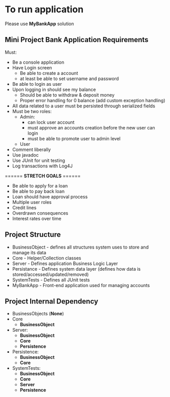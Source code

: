 # To run application  
Please use **MyBankApp** solution  
  
## Mini Project Bank Application Requirements  
Must:  
 - Be a console application  
 - Have Login screen  
   - Be able to create a account  
 	- at least be able to set username and password  
 - Be able to login as user  
 - Upon logging in should see my balance   
 	- Should be able to withdraw & deposit money  
 	- Proper error handling for 0 balance (add custom exception handling)  
 - All data related to a user must be persisted through serialized fields   
 - Must be two roles:  
 	- Admin:   
 		- can lock user account  
 		- must approve an accounts creation before the new user can login  
 		- must be able to promote user to admin level  
 	- User  
 - Comment liberally  
 - Use javadoc  
 - Use JUnit for unit testing   
 - Log transactions with Log4J  

 ====== **STRETCH GOALS** ======  

 - Be able to apply for a loan  
 - Be able to pay back loan  
 - Loan should have approval process  
 - Multiple user roles  
 - Credit lines   
 - Overdrawn consequences   
 - Interest rates over time  
  
## Project Structure  
- BusinessObject - defines all structures system uses to store and manage its data  
- Core - Helper/Collection classes
- Server - Defines application Business Logic Layer  
- Persistance - Defines system data layer (defines how data is stored/accessed/updated/removed)  
- SystemTests - Defines all JUnit tests  
- MyBankApp - Front-end application used for managing accounts

## Project Internal Dependency  
- BusinessObjects (**None**)  
- Core  
  - **BusinessObject**  
- Server:  
  - **BusinessObject** 
  - **Core**  
  - **Persistence**  
- Persistence:  
  - **BusinessObject** 
  - **Core**   
- SystemTests:  
  - **BusinessObject**  
  - **Core**  
  - **Server**  
  - **Persistence**  



